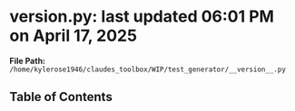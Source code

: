 # __version__.py: last updated 06:01 PM on April 17, 2025

**File Path:** `/home/kylerose1946/claudes_toolbox/WIP/test_generator/__version__.py`

## Table of Contents
